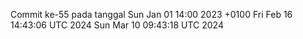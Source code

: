 Commit ke-55 pada tanggal Sun Jan 01 14:00 2023 +0100
Fri Feb 16 14:43:06 UTC 2024
Sun Mar 10 09:43:18 UTC 2024
